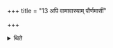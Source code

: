 +++
title = "13 अपि वामावास्याम् पौर्णमासीं"

+++

<details><summary>थिते</summary>

13. Or he may perform the New-moon-sacrifice or Full moon-sacrifice by means of the new (grains).
</details>
